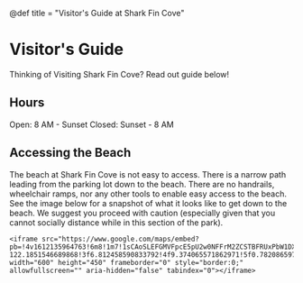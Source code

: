 @def title = "Visitor's Guide at Shark Fin Cove"

# Visitor's Guide

Thinking of Visiting Shark Fin Cove? Read out guide below!

## Hours

Open: 8 AM - Sunset
Closed: Sunset - 8 AM

## Accessing the Beach

The beach at Shark Fin Cove is not easy to access. There is a narrow path leading from the parking lot down to the beach. There are no handrails, wheelchair ramps, nor any other tools to enable easy access to the beach. See the image below for a snapshot of what it looks like to get down to the beach. We suggest you proceed with caution (especially given that you cannot socially distance while in this section of the park). 

~~~
<iframe src="https://www.google.com/maps/embed?pb=!4v1612135964763!6m8!1m7!1sCAoSLEFGMVFpcE5pU2w0NFFrM2ZCSTBFRUxPbW1DX0FuYnRseGxlZWlXWlhwNTNn!2m2!1d37.0046689737244!2d-122.1851546689868!3f6.812458590833792!4f9.374065571862971!5f0.7820865974627469" width="600" height="450" frameborder="0" style="border:0;" allowfullscreen="" aria-hidden="false" tabindex="0"></iframe>
~~~
